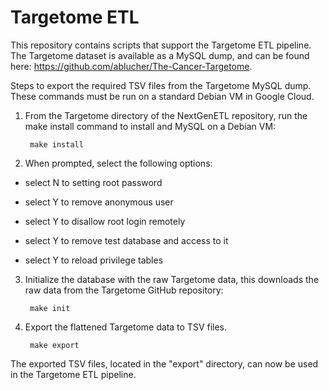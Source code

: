 # Targetome ETL

This repository contains scripts that support the Targetome ETL pipeline. The Targetome dataset is available as a MySQL dump, and can be found here: https://github.com/ablucher/The-Cancer-Targetome. 

Steps to export the required TSV files from the Targetome MySQL dump. These commands must be run on a standard Debian VM in Google Cloud. 

1. From the Targetome directory of the NextGenETL repository, run the make install command to install and MySQL on a Debian VM:

        make install

2. When prompted, select the following options:

  - select N to setting root password

  - select Y to remove anonymous user

  - select Y to disallow root login remotely

  - select Y to remove test database and access to it

  - select Y to reload privilege tables

3. Initialize the database with the raw Targetome data, this downloads the raw data from the Targetome GitHub repository:

        make init

4. Export the flattened Targetome data to TSV files. 

        make export

The exported TSV files, located in the "export" directory, can now be used in the Targetome ETL pipeline.

